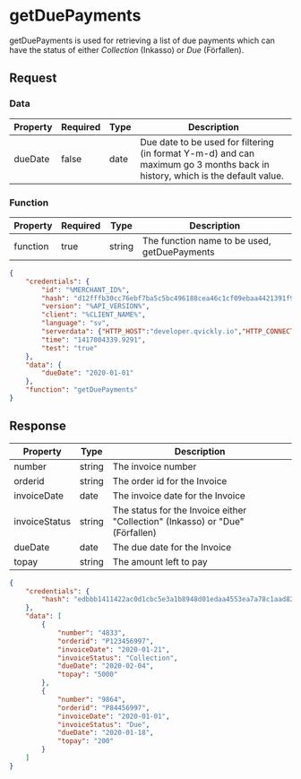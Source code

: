 # getDuePayments

getDuePayments is used for retrieving a list of due payments which can have the status of either *Collection* (Inkasso) or *Due* (Förfallen).


## Request

### Data
| Property | Required | Type | Description                                                                                                                  |
|----------|----------|------|------------------------------------------------------------------------------------------------------------------------------|
| dueDate  | false    | date | Due date to be used for filtering (in format Y-m-d) and can maximum go 3 months back in history, which is the default value. |

### Function
| Property | Required | Type   | Description                                  |
|----------|----------|--------|----------------------------------------------|
| function | true     | string | The function name to be used, getDuePayments |

```json
{
    "credentials": {
        "id": "%MERCHANT_ID%",
        "hash": "d12fffb30cc76ebf7ba5c5bc496188cea46c1cf09ebaa4421391f9571bd4df6920223222e87b6bf0dcb7fa8867410851e148f84f9dec6d94b1fddf9f66dc1307",
        "version": "%API_VERSION%",
        "client": "%CLIENT_NAME%",
        "language": "sv",
        "serverdata": {"HTTP_HOST":"developer.qvickly.io","HTTP_CONNECTION":"keep-alive","HTTP_CACHE_CONTROL":"max-age=0","HTTP_ACCEPT":"text\/html,application\/xhtml+xml,application\/xml;q=0.9,image\/webp,*\/*;q=0.8","HTTP_USER_AGENT":"Mozilla\/5.0 (Macintosh; Intel Mac OS X 10_10_1) AppleWebKit\/537.36 (KHTML, like Gecko) Chrome\/39.0.2171.95 Safari\/537.36","HTTP_ACCEPT_ENCODING":"gzip, deflate, sdch","HTTP_ACCEPT_LANGUAGE":"en-US,en;q=0.8","PATH":"\/sbin:\/usr\/sbin:\/bin:\/usr\/bin","SERVER_SOFTWARE":"Apache\/2.2.26 (Amazon)","SERVER_NAME":"developer.qvickly.io","SERVER_ADDR":"172.31.22.88","SERVER_PORT":"80","REMOTE_ADDR":"2.71.114.219","REMOTE_PORT":"53241","GATEWAY_INTERFACE":"CGI\/1.1","SERVER_PROTOCOL":"HTTP\/1.1","REQUEST_METHOD":"GET","QUERY_STRING":"","REQUEST_TIME":1421313644},
        "time": "1417004339.9291",
        "test": "true"
    },
    "data": {
        "dueDate": "2020-01-01"
    },
    "function": "getDuePayments"
}
```

## Response

| Property      | Type   | Description                                                                   |
|---------------|--------|-------------------------------------------------------------------------------|
| number        | string | The invoice number                                                            |
| orderid       | string | The order id for the Invoice                                                  |
| invoiceDate   | date   | The invoice date for the Invoice                                              |
| invoiceStatus | string | The status for the Invoice either "Collection" (Inkasso) or "Due" (Förfallen) |
| dueDate       | date   | The due date for the Invoice                                                  |
| topay         | string | The amount left to pay                                                        |

```json
{
    "credentials": {
        "hash": "edbbb1411422ac0d1cbc5e3a1b8948d01edaa4553ea7a78c1aad823db9f49acbc0b6f9d02769cae8975fe5f44bba13050a5b9c2e19f0f488b9faa7df66029520"
    },
    "data": [
        {
            "number": "4833",
            "orderid": "P123456997",
            "invoiceDate": "2020-01-21",
            "invoiceStatus": "Collection",
            "dueDate": "2020-02-04",
            "topay": "5000"
        },
        {
            "number": "9864",
            "orderid": "P84456997",
            "invoiceDate": "2020-01-01",
            "invoiceStatus": "Due",
            "dueDate": "2020-01-18",
            "topay": "200"
        }
    ]
}
```